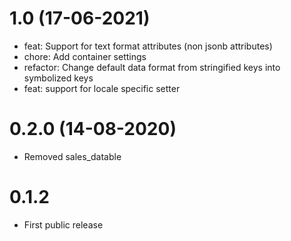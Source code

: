 # 1.0 (17-06-2021)
- feat: Support for text format attributes (non jsonb attributes)
- chore: Add container settings
- refactor: Change default data format from stringified keys into symbolized keys
- feat: support for locale specific setter

# 0.2.0 (14-08-2020)
- Removed sales_datable

# 0.1.2
- First public release
